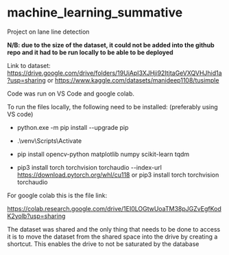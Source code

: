 # machine_learning_summative
Project on lane line detection

**N/B: due to the size of the dataset, it could not be added into the github repo and it had to be run locally to be able to be deployed**

Link to dataset: https://drive.google.com/drive/folders/19UiApI3XJHji92ItjtaGeVXQVHJhid1a?usp=sharing 
or https://www.kaggle.com/datasets/manideep1108/tusimple

Code was run on VS Code and google colab. 

To run the files locally, the following need to be installed: (preferably using VS code)

- python.exe -m pip install --upgrade pip

- .\venv\Scripts\Activate

- pip install opencv-python matplotlib numpy scikit-learn tqdm

- pip3 install torch torchvision torchaudio --index-url https://download.pytorch.org/whl/cu118 or pip3 install torch torchvision torchaudio

For google colab this is the file link: 

https://colab.research.google.com/drive/1EI0LOGtwUoaTM38pJGZvEgfKodK2yolb?usp=sharing

The dataset was shared and the only thing that needs to be done to access it is to move the dataset from the shared space into the drive by creating a shortcut.
This enables the drive to not be saturated by the database


